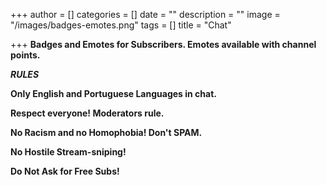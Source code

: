 +++
author = []
categories = []
date = ""
description = ""
image = "/images/badges-emotes.png"
tags = []
title = "Chat"

+++
**Badges and Emotes for Subscribers. Emotes available with channel points.**

**_RULES_**

**Only English and Portuguese Languages in chat.**

**Respect everyone! Moderators rule.**

**No Racism and no Homophobia! Don't SPAM.**

**No Hostile Stream-sniping!**

**Do Not Ask for Free Subs!**